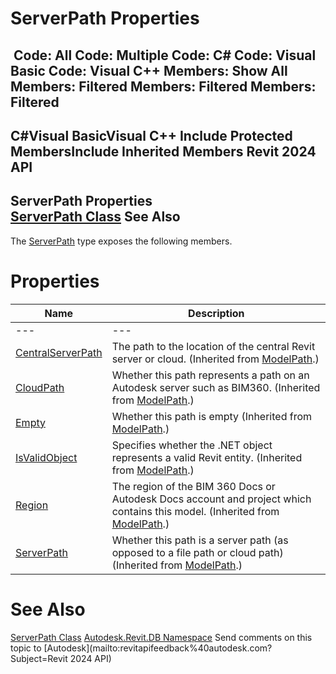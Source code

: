 # ServerPath Properties

﻿
 Code: All Code: Multiple Code: C# Code: Visual Basic Code: Visual C++  Members: Show All Members: Filtered Members: Filtered Members: Filtered   
---  
C#Visual BasicVisual C++
Include Protected MembersInclude Inherited Members
Revit 2024 API  
---  
ServerPath Properties  
[ServerPath Class](c304ffcf-b3ae-46be-e361-a80bec83b5c0.md "ServerPath Class") See Also  
---  
The [ServerPath](c304ffcf-b3ae-46be-e361-a80bec83b5c0.md "ServerPath Class") type exposes the following members.
# Properties
| Name | Description |
| --- | --- |
| --- | --- | --- |
| [CentralServerPath](8026990f-77d8-af4e-dc6b-1d249a5dbb1f.md "CentralServerPath Property") | The path to the location of the central Revit server or cloud.  (Inherited from [ModelPath](40a84c72-e4b8-72ac-2f71-3216c66a11b3.md "ModelPath Class").) |
| [CloudPath](56b05e52-a4dd-6aa4-2d7a-686436e36fb5.md "CloudPath Property") | Whether this path represents a path on an Autodesk server such as BIM360.  (Inherited from [ModelPath](40a84c72-e4b8-72ac-2f71-3216c66a11b3.md "ModelPath Class").) |
| [Empty](d613467b-1030-6444-d4e4-0c6ae1ec76d3.md "Empty Property") | Whether this path is empty  (Inherited from [ModelPath](40a84c72-e4b8-72ac-2f71-3216c66a11b3.md "ModelPath Class").) |
| [IsValidObject](eddecc61-5a2b-d53c-1ec5-b9596cd05d07.md "IsValidObject Property") | Specifies whether the .NET object represents a valid Revit entity.  (Inherited from [ModelPath](40a84c72-e4b8-72ac-2f71-3216c66a11b3.md "ModelPath Class").) |
| [Region](c7f2f531-559f-1a77-437b-f47e20d5844f.md "Region Property") | The region of the BIM 360 Docs or Autodesk Docs account and project which contains this model.  (Inherited from [ModelPath](40a84c72-e4b8-72ac-2f71-3216c66a11b3.md "ModelPath Class").) |
| [ServerPath](4f4b7343-c95a-a887-9dc8-6665839175b4.md "ServerPath Property") | Whether this path is a server path (as opposed to a file path or cloud path)  (Inherited from [ModelPath](40a84c72-e4b8-72ac-2f71-3216c66a11b3.md "ModelPath Class").) |

# See Also
[ServerPath Class](c304ffcf-b3ae-46be-e361-a80bec83b5c0.md "ServerPath Class")
[Autodesk.Revit.DB Namespace](87546ba7-461b-c646-cbb1-2cb8f5bff8b2.md "Autodesk.Revit.DB Namespace")
Send comments on this topic to [Autodesk](mailto:revitapifeedback%40autodesk.com?Subject=Revit 2024 API)